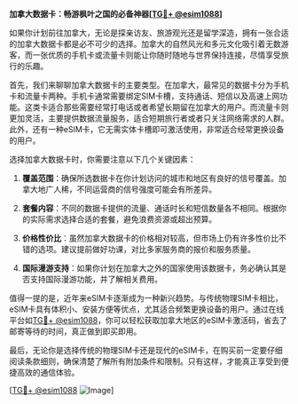 **加拿大数据卡：畅游枫叶之国的必备神器[[TG💪+ @esim1088](https://t.me/s/esim1088)]**

如果你计划前往加拿大，无论是探亲访友、旅游观光还是留学深造，拥有一张合适的加拿大数据卡都是必不可少的选择。加拿大的自然风光和多元文化吸引着无数游客，而一张优质的手机卡或流量卡则能让你随时随地与世界保持连接，尽情享受旅行的乐趣。

首先，我们来聊聊加拿大数据卡的主要类型。在加拿大，最常见的数据卡分为手机卡和流量卡两种。手机卡通常需要绑定SIM卡槽，支持通话、短信以及高速上网功能。这类卡适合那些需要经常打电话或者希望长期留在加拿大的用户。而流量卡则更加灵活，主要提供数据流量服务，适合短期旅行者或者只关注网络需求的人群。此外，还有一种eSIM卡，它无需实体卡槽即可激活使用，非常适合经常更换设备的用户。

选择加拿大数据卡时，你需要注意以下几个关键因素：

1. **覆盖范围**：确保所选数据卡在你计划访问的城市和地区有良好的信号覆盖。加拿大地广人稀，不同运营商的信号强度可能会有所差异。
   
2. **套餐内容**：不同的数据卡提供的流量、通话时长和短信数量各不相同。根据你的实际需求选择合适的套餐，避免浪费资源或超出预算。

3. **价格性价比**：虽然加拿大数据卡的价格相对较高，但市场上仍有许多性价比不错的选项。建议提前做好功课，对比多家服务商的报价和服务质量。

4. **国际漫游支持**：如果你计划在加拿大之外的国家使用该数据卡，务必确认其是否支持国际漫游功能，并了解相关费用。

值得一提的是，近年来eSIM卡逐渐成为一种新兴趋势。与传统物理SIM卡相比，eSIM卡具有体积小、安装方便等优点，尤其适合频繁更换设备的用户。通过在线平台如[TG💪+ @esim1088](https://t.me/s/esim1088)，你可以轻松获取加拿大地区的eSIM卡激活码，省去了邮寄等待的时间，真正做到即买即用。

最后，无论你是选择传统的物理SIM卡还是现代的eSIM卡，在购买前一定要仔细阅读条款细则，确保清楚了解所有附加条件和限制。只有这样，才能真正享受到便捷高效的通信体验。

[[TG💪+ @esim1088](https://t.me/s/esim1088) ![Image](https://i.postimg.cc/4NQfJmqS/Snipaste-2025-05-13-00-14-12.png)]